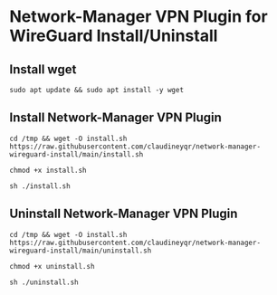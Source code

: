 # Network-Manager VPN Plugin for WireGuard Install/Uninstall

## Install wget

`sudo apt update && sudo apt install -y wget`

## Install Network-Manager VPN Plugin

`cd /tmp && wget -O install.sh https://raw.githubusercontent.com/claudineyqr/network-manager-wireguard-install/main/install.sh`

`chmod +x install.sh`

`sh ./install.sh`

## Uninstall Network-Manager VPN Plugin

`cd /tmp && wget -O install.sh https://raw.githubusercontent.com/claudineyqr/network-manager-wireguard-install/main/uninstall.sh`

`chmod +x uninstall.sh`

`sh ./uninstall.sh`
